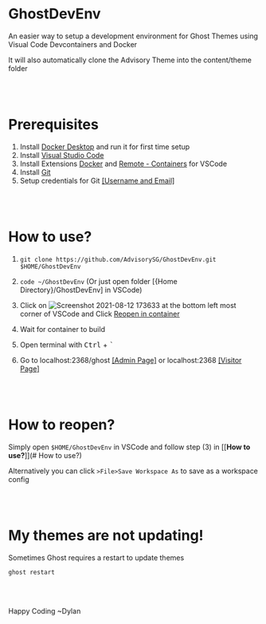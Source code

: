 # GhostDevEnv
An easier way to setup a development environment for Ghost Themes using Visual Code Devcontainers and Docker

It will also automatically clone the Advisory Theme into the content/theme folder

<br/><br/>
# **Prerequisites**
1) Install [Docker Desktop](https://www.docker.com/products/docker-desktop) and run it for first time setup
2) Install [Visual Studio Code](https://code.visualstudio.com/Download) 
3) Install Extensions [Docker](https://marketplace.visualstudio.com/items?itemName=ms-azuretools.vscode-docker) and [Remote - Containers](https://marketplace.visualstudio.com/items?itemName=ms-vscode-remote.remote-containers) for VSCode
4) Install [Git](https://git-scm.com/downloads)
5) Setup credentials for Git [[Username and Email]](https://linuxize.com/post/how-to-configure-git-username-and-email/)

<br/><br/>
# How to use?

1) `git clone https://github.com/AdvisorySG/GhostDevEnv.git $HOME/GhostDevEnv` 

2) `code ~/GhostDevEnv` (Or just open folder [{Home Directory}/GhostDevEnv] in VSCode)

3) Click on ![Screenshot 2021-08-12 173633](https://user-images.githubusercontent.com/88506363/129174878-1baa1c09-72b6-4556-b06a-86864bac3c52.png) at the bottom left most corner of VSCode and Click [Reopen in container](https://miro.medium.com/max/1400/1*lZ5uJB2m9xSNbhiwHbARkw.png)
4) Wait for container to build
5) Open terminal with <kbd>Ctrl</kbd> + <kbd>`</kbd>
6) Go to localhost:2368/ghost [[Admin Page]](http://localhost:2368/ghost) or localhost:2368 [[Visitor Page]](http://localhost:2368)

<br/><br/>

# How to reopen?

Simply open `$HOME/GhostDevEnv` in VSCode and follow step (3) in [[**How to use?**]](# How to use?)

Alternatively you can click `>File>Save Workspace As` to save as a workspace config 

<br/><br/>

# My themes are not updating!

Sometimes Ghost requires a restart to update themes

`ghost restart`

<br/><br/>

Happy Coding ~Dylan
